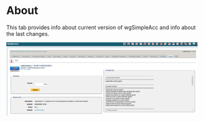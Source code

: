# About

This tab provides info about current version of wgSimpleAcc and info about the last changes.

![About](../../.gitbook/assets/admin_about%20%281%29.png)

